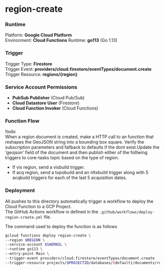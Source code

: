 # region-create

### Runtime
Platform: **Google Cloud Platform**  
Environment: **Cloud Functions**
Runtime: **go113** (Go 1.13)  

### Trigger
Trigger Type: **Firestore**  
Trigger Event: **providers/cloud.firestore/eventTypes/document.create**
Trigger Resource: **regions/{region}**  

### Service Account Permissions
- **PubSub Publisher** (Cloud Pub/Sub)  
- **Cloud Datastore User** (Firestore)
- **Cloud Function Invoker** (Cloud Functions)

### Function Flow  
!todo  
When a region document is created, make a HTTP call to an function that reshapes the GeoJSON string into a bounding box square. 
Verify the subscription parameters and fallback to defaults if the dont exist.Update the 'geojson' field of the document and then publish either of the folllwing triggers to core-tasks topic based on the type of region. 
- If vis region, send a visbuild trigger.
- If acq region, send a topobuild and an nltxbuild trigger along with 5 acqbuild triggers for each of the last 5 acquisition dates. 

### Deployment
All pushes to this directory automatically trigger a workflow to deploy the Cloud Function to a GCP Project.   
The GitHub Actions workflow is defined in the ``.github/workflows/deploy-region-create.yml`` file.

The command used to deploy the function is as follows
```bash
gcloud functions deploy region-create \
--region $REGION \
--service-account $SAEMAIL \
--runtime go113 \
--entry-point Main \
--trigger-event providers/cloud.firestore/eventTypes/document.create
--trigger-resource projects/$PROJECTID/databases/(default)/documents/regions/{region}
```